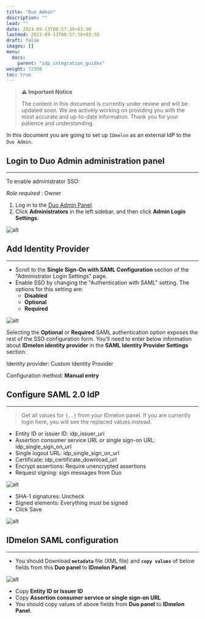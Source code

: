 ```yaml
---
title: "Duo Admin"
description: ""
lead: ""
date: 2023-09-13T00:57:39+03:30
lastmod: 2023-09-13T00:57:39+03:30
draft: false
images: []
menu:
  docs:
    parent: "idp_integration_guides"
weight: 72300
toc: true
---
```

> **⚠️ Important Notice**
>
> The content in this document is currently under review and will be updated soon. We are actively working on providing you with the most accurate and up-to-date information. Thank you for your patience and understanding.

In this document you are going to set up `IDmelon` as an external IdP to the `Duo Admin`.

## Login to Duo Admin administration panel

---

To enable administrator SSO:

*Role required* : Owner

1. Log in to the [Duo Admin Panel](https://admin.duosecurity.com).
2. Click **Administrators** in the left sidebar, and then click **Admin Login Settings**.

![alt](/images/vendor/sso/duo_idp_01.png)

## Add Identity Provider

---

- Scroll to the **Single Sign-On with SAML Configuration** section of the "Administrator Login Settings" page.
- Enable SSO by changing the "Authentication with SAML" setting. The options for this setting are:
  - **Disabled**
  - **Optional**
  - **Required**

![alt](/images/vendor/sso/duo_idp_02.png)

Selecting the **Optional** or **Required** SAML authentication option exposes the rest of the SSO configuration form. You'll need to enter below information about **IDmelon identity provider** in the **SAML Identity Provider Settings** section:

Identity provider: Custom Identity Provider

Configuration method: **Manual entry**

## Configure SAML 2.0 IdP

---

> Get all values for `{..}` from your IDmelon panel.
> If you are currently login here, you will see the replaced values instead.

- Entity ID or issuer ID: idp_issuer_uri
- Assertion consumer service URL or single sign-on URL: idp_single_sign_on_url
- Single logout URL: idp_single_sign_on_url
- Certificate: idp_certificate_download_url
- Encrypt assertions: Require unencrypted assertions
- Request signing: sign messages from Duo

![alt](/images/vendor/sso/duo_idp_03.png)

- SHA-1 signatures: Uncheck
- Signed elements: Everything must be signed
- Click Save

![alt](/images/vendor/sso/duo_idp_04.png)

## IDmelon SAML configuration

---

- You should Download **`metadata`** file (XML file) and **`copy values`** of below fields from this **Duo panel** to **IDmelon Panel**.

![alt](/images/vendor/sso/duo_idp_05.png)

- Copy **Entity ID or Issuer ID**
- Copy **Assertion consumer service or single sign-on URL**
- You should copy values of above fields from **Duo panel** to **IDmelon Panel**.
